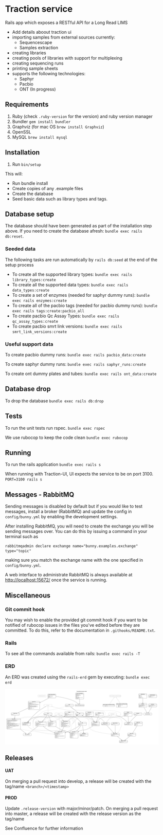 # Traction service

Rails app which exposes a RESTful API for a Long Read LIMS

- Add details aboout traction ui
- importing samples from external sources currently:
  - Sequencescape
  - Samples extraction
- creating libraries
- creating pools of libraries with support for multiplexing
- creating sequencing runs
- printing sample sheets
- supports the following technologies:
  - Saphyr
  - Pacbio
  - ONT (In progress)

## Requirements

1. Ruby (check `.ruby-version` for the version) and ruby version manager
1. Bundler `gem install bundler`
1. Graphviz (for mac OS `brew install Graphviz`)
1. OpenSSL
1. MySQL `brew install mysql`

## Installation

1. Run `bin/setup`

This will:

- Run bundle install
- Create copies of any .example files
- Create the database
- Seed basic data such as library types and tags.

## Database setup

The database should have been generated as part of the installation step above.
If you need to create the database afresh: `bundle exec rails db:reset`.

### Seeded data

The following tasks are run automatically by `rails db:seed` at the end of the
setup process

- To create all the supported library types: `bundle exec rails library_types:create`
- To create all the supported data types: `bundle exec rails data_types:create`
- To create a set of enzymes (needed for saphyr dummy runs): `bundle exec rails enzymes:create`
- To create all of the pacbio tags (needed for pacbio dummy runs): `bundle exec rails tags:create:pacbio_all`
- To create pacbio Qc Assay Types: `bundle exec rails qc_assay_types:create`
- To create pacbio smrt link versions: `bundle exec rails smrt_link_versions:create`

### Useful support data

To create pacbio dummy runs: `bundle exec rails pacbio_data:create`

To create saphyr dummy runs: `bundle exec rails saphyr_runs:create`

To create ont dummy plates and tubes: `bundle exec rails ont_data:create`

## Database drop

To drop the database `bundle exec rails db:drop`

## Tests

To run the unit tests run rspec. `bundle exec rspec`

We use rubocop to keep the code clean `bundle exec rubocop`

## Running

To run the rails application `bundle exec rails s`

When running with Traction-UI, UI expects the service to be on port 3100. `PORT=3100 rails s`

## Messages - RabbitMQ

Sending messages is disabled by default but if you would like to test messages, install a broker
(RabbitMQ) and update the config in `config/bunny.yml` by enabling the development settings.

After installing RabbitMQ, you will need to create the exchange you will be sending messages over.
You can do this by issuing a command in your terminal such as

    rabbitmqadmin declare exchange name="bunny.examples.exchange" type="topic"

making sure you match the exchange name with the one specified in `config/bunny.yml`.

A web interface to administrate RabbitMQ is always available at [http://localhost:15672/](http://localhost:15672/) once the service is running.

## Miscellaneous

### Git commit hook

You may wish to enable the provided git commit hook if you want to be notified of rubocop issues in the files you've edited before they are committed.
To do this, refer to the documentation in `.githooks/README.txt`.

### Rails

To see all the commands available from rails: `bundle exec rails -T`

### ERD

An ERD was created using the `rails-erd` gem by executing: `bundle exec erd`

![ERD](erd.jpg "ERD")

## Releases

#### UAT

On merging a pull request into develop, a release will be created with the tag/name `<branch>/<timestamp>`

#### PROD

Update `.release-version` with major/minor/patch. On merging a pull request into master, a release will be created with the release version as the tag/name

See Confluence for further information
